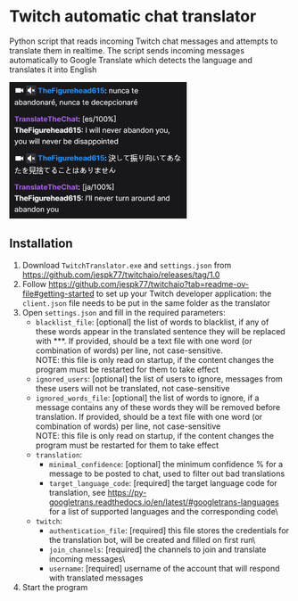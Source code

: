 # Twitch automatic chat translator
Python script that reads incoming Twitch chat messages and attempts to translate them in realtime. 
The script sends incoming messages automatically to Google Translate which detects the language and translates it into English

![example](example.png)

## Installation
1. Download `TwitchTranslator.exe` and `settings.json` from https://github.com/jespk77/twitchaio/releases/tag/1.0
2. Follow https://github.com/jespk77/twitchaio?tab=readme-ov-file#getting-started to set up your Twitch developer application: the `client.json` file needs to be put in the same folder as the translator
3. Open `settings.json` and fill in the required parameters:
   - `blacklist_file`: [optional] the list of words to blacklist, if any of these words appear in the translated sentence they will be replaced with ***. If provided, should be a text file with one word (or combination of words) per line, not case-sensitive.\
   NOTE: this file is only read on startup, if the content changes the program must be restarted for them to take effect
   - `ignored_users`: [optional] the list of users to ignore, messages from these users will not be translated, not case-sensitive
   - `ignored_words_file`: [optional] the list of words to ignore, if a message contains any of these words they will be removed before translation. If provided, should be a text file with one word (or combination of words) per line, not case-sensitive\
   NOTE: this file is only read on startup, if the content changes the program must be restarted for them to take effect
   - `translation`:
     - `minimal_confidence`: [optional] the minimum confidence % for a message to be posted to chat, used to filter out bad translations
     - `target_language_code`: [required] the target language code for translation, see https://py-googletrans.readthedocs.io/en/latest/#googletrans-languages for a list of supported languages and the corresponding code\
   - `twitch`:
     - `authentication_file`: [required] this file stores the credentials for the translation bot, will be created and filled on first run\
     - `join_channels`: [required] the channels to join and translate incoming messages\
     - `username`: [required] username of the account that will respond with translated messages
4. Start the program
